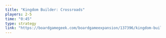 ```yaml
---
title: "Kingdom Builder: Crossroads"
players: 2-5
time: "0:45"
type: strategy
link: "https://boardgamegeek.com/boardgameexpansion/137396/kingdom-builder-crossroads"
---
```

